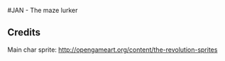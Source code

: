 #JAN - The maze lurker

## Credits
Main char sprite: http://opengameart.org/content/the-revolution-sprites